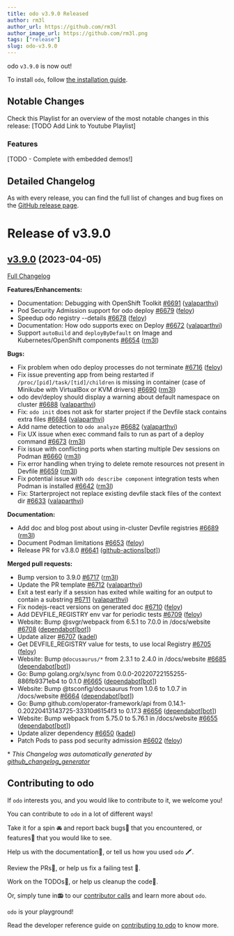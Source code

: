 ```yaml
---
title: odo v3.9.0 Released
author: rm3l
author_url: https://github.com/rm3l
author_image_url: https://github.com/rm3l.png
tags: ["release"]
slug: odo-v3.9.0
---
```


odo `v3.9.0` is now out!

<!--truncate-->

To install `odo`, follow [the installation guide](../docs/overview/installation).

## Notable Changes
Check this Playlist for an overview of the most notable changes in this release: [TODO Add Link to Youtube Playlist]

### Features

[TODO - Complete with embedded demos!]

## Detailed Changelog

As with every release, you can find the full list of changes and bug fixes on the [GitHub release page](https://github.com/redhat-developer/odo/releases/tag/v3.9.0).

# Release of v3.9.0

## [v3.9.0](https://github.com/redhat-developer/odo/tree/v3.9.0) (2023-04-05)

[Full Changelog](https://github.com/redhat-developer/odo/compare/v3.8.0...v3.9.0)

**Features/Enhancements:**

- Documentation: Debugging with OpenShift Toolkit [\#6691](https://github.com/redhat-developer/odo/pull/6691) ([valaparthvi](https://github.com/valaparthvi))
- Pod Security Admission support for odo deploy [\#6679](https://github.com/redhat-developer/odo/pull/6679) ([feloy](https://github.com/feloy))
- Speedup odo registry --details [\#6678](https://github.com/redhat-developer/odo/pull/6678) ([feloy](https://github.com/feloy))
- Documentation: How odo supports exec on Deploy [\#6672](https://github.com/redhat-developer/odo/pull/6672) ([valaparthvi](https://github.com/valaparthvi))
- Support `autoBuild` and `deployByDefault` on Image and Kubernetes/OpenShift components  [\#6654](https://github.com/redhat-developer/odo/pull/6654) ([rm3l](https://github.com/rm3l))

**Bugs:**

- Fix problem when odo deploy processes do not terminate [\#6716](https://github.com/redhat-developer/odo/pull/6716) ([feloy](https://github.com/feloy))
- Fix issue preventing app from being restarted if `/proc/[pid]/task/[tid]/children` is missing in container \(case of Minikube with VirtualBox or KVM drivers\) [\#6690](https://github.com/redhat-developer/odo/pull/6690) ([rm3l](https://github.com/rm3l))
- odo dev/deploy should display a warning about default namespace on cluster [\#6688](https://github.com/redhat-developer/odo/pull/6688) ([valaparthvi](https://github.com/valaparthvi))
- Fix: `odo init` does not ask for starter project if the Devfile stack contains extra files [\#6684](https://github.com/redhat-developer/odo/pull/6684) ([valaparthvi](https://github.com/valaparthvi))
- Add name detection to `odo analyze` [\#6682](https://github.com/redhat-developer/odo/pull/6682) ([valaparthvi](https://github.com/valaparthvi))
- Fix UX issue when exec command fails to run as part of a deploy command [\#6673](https://github.com/redhat-developer/odo/pull/6673) ([rm3l](https://github.com/rm3l))
- Fix issue with conflicting ports when starting multiple Dev sessions on Podman [\#6660](https://github.com/redhat-developer/odo/pull/6660) ([rm3l](https://github.com/rm3l))
- Fix error handling when trying to delete remote resources not present in Devfile [\#6659](https://github.com/redhat-developer/odo/pull/6659) ([rm3l](https://github.com/rm3l))
- Fix potential issue with `odo describe component` integration tests when Podman is installed [\#6642](https://github.com/redhat-developer/odo/pull/6642) ([rm3l](https://github.com/rm3l))
- Fix: Starterproject not replace existing devfile stack files of the context dir [\#6633](https://github.com/redhat-developer/odo/pull/6633) ([valaparthvi](https://github.com/valaparthvi))

**Documentation:**

- Add doc and blog post about using in-cluster Devfile registries [\#6689](https://github.com/redhat-developer/odo/pull/6689) ([rm3l](https://github.com/rm3l))
- Document Podman limitations [\#6653](https://github.com/redhat-developer/odo/pull/6653) ([feloy](https://github.com/feloy))
- Release PR for v3.8.0 [\#6641](https://github.com/redhat-developer/odo/pull/6641) ([github-actions[bot]](https://github.com/apps/github-actions))

**Merged pull requests:**

- Bump version to 3.9.0 [\#6717](https://github.com/redhat-developer/odo/pull/6717) ([rm3l](https://github.com/rm3l))
- Update the PR template [\#6712](https://github.com/redhat-developer/odo/pull/6712) ([valaparthvi](https://github.com/valaparthvi))
- Exit a test early if a session has exited while waiting for an output to contain a substring [\#6711](https://github.com/redhat-developer/odo/pull/6711) ([valaparthvi](https://github.com/valaparthvi))
- Fix nodejs-react versions on generated doc [\#6710](https://github.com/redhat-developer/odo/pull/6710) ([feloy](https://github.com/feloy))
- Add DEVFILE\_REGISTRY env var for periodic tests [\#6709](https://github.com/redhat-developer/odo/pull/6709) ([feloy](https://github.com/feloy))
- Website: Bump @svgr/webpack from 6.5.1 to 7.0.0 in /docs/website [\#6708](https://github.com/redhat-developer/odo/pull/6708) ([dependabot[bot]](https://github.com/apps/dependabot))
- Update alizer [\#6707](https://github.com/redhat-developer/odo/pull/6707) ([kadel](https://github.com/kadel))
- Get DEVFILE\_REGISTRY value for tests, to use local Registry [\#6705](https://github.com/redhat-developer/odo/pull/6705) ([feloy](https://github.com/feloy))
- Website: Bump `@docusaurus/*` from 2.3.1 to 2.4.0 in /docs/website [\#6685](https://github.com/redhat-developer/odo/pull/6685) ([dependabot[bot]](https://github.com/apps/dependabot))
- Go: Bump golang.org/x/sync from 0.0.0-20220722155255-886fb9371eb4 to 0.1.0 [\#6665](https://github.com/redhat-developer/odo/pull/6665) ([dependabot[bot]](https://github.com/apps/dependabot))
- Website: Bump @tsconfig/docusaurus from 1.0.6 to 1.0.7 in /docs/website [\#6664](https://github.com/redhat-developer/odo/pull/6664) ([dependabot[bot]](https://github.com/apps/dependabot))
- Go: Bump github.com/operator-framework/api from 0.14.1-0.20220413143725-33310d6154f3 to 0.17.3 [\#6656](https://github.com/redhat-developer/odo/pull/6656) ([dependabot[bot]](https://github.com/apps/dependabot))
- Website: Bump webpack from 5.75.0 to 5.76.1 in /docs/website [\#6655](https://github.com/redhat-developer/odo/pull/6655) ([dependabot[bot]](https://github.com/apps/dependabot))
- Update alizer dependency [\#6650](https://github.com/redhat-developer/odo/pull/6650) ([kadel](https://github.com/kadel))
- Patch Pods to pass pod security admission [\#6602](https://github.com/redhat-developer/odo/pull/6602) ([feloy](https://github.com/feloy))



\* *This Changelog was automatically generated by [github_changelog_generator](https://github.com/github-changelog-generator/github-changelog-generator)*

## Contributing to odo

If `odo` interests you, and you would like to contribute to it, we welcome you!

You can contribute to `odo` in a lot of different ways!

Take it for a spin 🚘 and report back bugs🐞 that you encountered, or features🌟 that you would like to see.

Help us with the documentation📜, or tell us how you used `odo` 🖍.

Review the PRs👀, or help us fix a failing test 🚩.

Work on the TODOs📝, or help us cleanup the code🚮.

Or, simply tune in📻 to our [contributor calls](https://github.com/redhat-developer/odo#meetings) and learn more about `odo`.

`odo` is your playground!

Read the developer reference guide on [contributing to odo](/docs/development/contribution) to know more.
